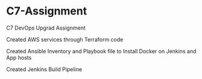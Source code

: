 # C7-Assignment
C7 DevOps Upgrad Assignment

Created AWS services through Terraform code

Created Ansible Inventory and Playbook file to Install Docker on Jenkins and App hosts

Created Jenkins Build Pipeline
